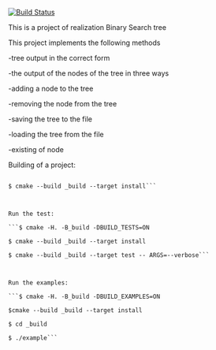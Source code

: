 [![Build Status](https://travis-ci.org/Kutyirov/BSTree.svg?branch=master)](https://travis-ci.org/Kutyirov/BSTree)

This is a project of realization Binary Search tree

This project implements the following methods

 -tree output in the correct form
 
 -the output of the nodes of the tree in three ways
 
 -adding a node to the tree
 
 -removing the node from the tree
 
 -saving the tree to the file
 
 -loading the tree from the file
 
 -existing of node
 
 
 
 
 
 Building of a project:
 
```$ cmake -H. -B_build -DCMAKE_INSTALL_PREFIX=install

$ cmake --build _build --target install```



Run the test:

```$ cmake -H. -B_build -DBUILD_TESTS=ON

$ cmake --build _build --target install

$ cmake --build _build --target test -- ARGS=--verbose```



Run the examples:

```$ cmake -H. -B_build -DBUILD_EXAMPLES=ON

$cmake --build _build --target install

$ cd _build

$ ./example```
